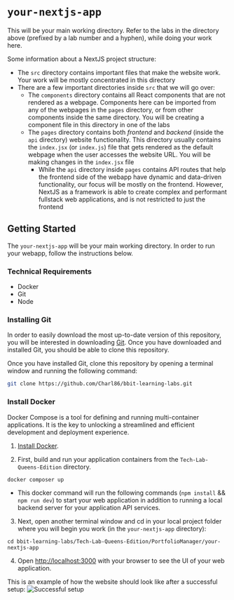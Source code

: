 # `your-nextjs-app`

This will be your main working directory. Refer to the labs in the directory above (prefixed by a lab number and a hyphen), while doing your work here.

Some information about a NextJS project structure:
* The `src` directory contains important files that make the website work. Your work will be mostly concentrated in this directory
* There are a few important directories inside `src` that we will go over:
  * The `components` directory contains all React components that are not rendered as a webpage. Components here can be imported from any of the webpages in the `pages` directory, or from other components inside the same directory. You will be creating a component file in this directory in one of the labs
  * The `pages` directory contains both *frontend* and *backend* (inside the `api` directory) website functionality. This directory usually contains the `index.jsx` (or `index.js`) file that gets rendered as the default webpage when the user accesses the website URL. You will be making changes in the `index.jsx` file
    * While the `api` directory inside `pages` contains API routes that help the frontend side of the webapp have dynamic and data-driven functionality, our focus will be mostly on the frontend. However, NextJS as a framework is able to create complex and performant fullstack web applications, and is not restricted to just the frontend

## Getting Started

The `your-nextjs-app` will be your main working directory. In order to run your webapp, follow the instructions below.

### Technical Requirements
- Docker
- Git
- Node

### Installing Git

In order to easily download the most up-to-date version of this repository, you will be interested in downloading [Git](https://git-scm.com/downloads). Once you have downloaded and installed Git, you should be able to clone this repository.

Once you have installed Git, clone this repository by opening a terminal window and running the following command:
```sh
git clone https://github.com/Charl86/bbit-learning-labs.git
```

### Install Docker

Docker Compose is a tool for defining and running multi-container applications. It is the key to unlocking a streamlined and efficient development and deployment experience.

1. [Install Docker](https://docs.docker.com/get-docker/).

2. First, build and run your application containers from the `Tech-Lab-Queens-Edition` directory.

```docker composer up```
* This docker command will run the following commands (`npm install` && `npm run dev`) to start your web application in addition to running a local backend server for your application API services. 

3. Next, open another terminal window and cd in your local project folder where you will begin you work (in the `your-nextjs-app` directory):

```cd bbit-learning-labs/Tech-Lab-Queens-Edition/PortfolioManager/your-nextjs-app```

4. Open [http://localhost:3000](http://localhost:3000) with your browser to see the UI of your web application.

This is an example of how the website should look like after a successful setup:
![Successful setup](./Webapp-After-Setup.png)
